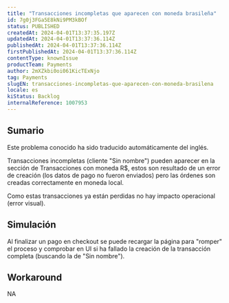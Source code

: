```yaml
---
title: "Transacciones incompletas que aparecen con moneda brasileña"
id: 7g0j3FGa5E8kNi9PM3kBOf
status: PUBLISHED
createdAt: 2024-04-01T13:37:35.197Z
updatedAt: 2024-04-01T13:37:36.114Z
publishedAt: 2024-04-01T13:37:36.114Z
firstPublishedAt: 2024-04-01T13:37:36.114Z
contentType: knownIssue
productTeam: Payments
author: 2mXZkbi0oi061KicTExNjo
tag: Payments
slugEN: transacciones-incompletas-que-aparecen-con-moneda-brasilena
locale: es
kiStatus: Backlog
internalReference: 1007953
---
```


## Sumario

<div class="alert alert-info">
  <p>Este problema conocido ha sido traducido automáticamente del inglés.</p>
</div>


Transacciones incompletas (cliente "Sin nombre") pueden aparecer en la sección de Transacciones con moneda R$, estos son resultado de un error de creación (los datos de pago no fueron enviados) pero las órdenes son creadas correctamente en moneda local.

Como estas transacciones ya están perdidas no hay impacto operacional (error visual).



## Simulación


Al finalizar un pago en checkout se puede recargar la página para "romper" el proceso y comprobar en UI si ha fallado la creación de la transacción completa (buscando la de "Sin nombre").



## Workaround


NA





